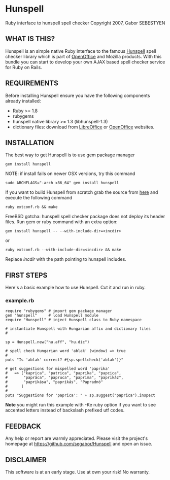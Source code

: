 # Hunspell

Ruby interface to hunspell spell checker
Copyright 2007, Gabor SEBESTYEN

## WHAT IS THIS?

Hunspell is an simple native Ruby interface to the famous [Hunspell](http://hunspell.sourceforge.net/) spell checker library which is part of [OpenOffice](http://openoffice.org/) and Mozilla products. With this bundle you can start to develop your own AJAX based spell checker service for Ruby on Rails.

## REQUIREMENTS

Before installing Hunspell ensure you have the following components already installed:

- Ruby >= 1.8
- rubygems
- hunspell native library >= 1.3 (libhunspell-1.3)
- dictionary files: download from [LibreOffice](http://cgit.freedesktop.org/libreoffice/dictionaries/tree/) or [OpenOffice](http://wiki.services.openoffice.org/wiki/Dictionaries) websites.

## INSTALLATION

The best way to get Hunspell is to use gem package manager

	gem install hunspell

NOTE: if install fails on newer OSX versions, try this command

	sudo ARCHFLAGS="-arch x86_64" gem install hunspell

If you want to build Hunspell from scratch grab the source from [here](https://github.com/segabor/Hunspell) and execute the
following command

	ruby extconf.rb && make


FreeBSD gotcha: hunspell spell checker package does not deploy its header
files. Run gem or ruby command with an extra option:

	gem install hunspell -- --with-include-dir=<incdir>

or

	ruby extconf.rb --with-include-dir=<incdir> && make
	
Replace _incdir_ with the path pointing to hunspell includes.

## FIRST STEPS

Here's a basic example how to use Hunspell. Cut it and run in ruby.

### example.rb

```
require "rubygems" # import gem package manager
gem "hunspell"     # load Hunspell module
require "Hunspell" # inject Hunspell class to Ruby namespace

# instantiate Hunspell with Hungarian affix and dictionary files
#

sp = Hunspell.new("hu.aff", "hu.dic") 

# spell check Hungarian word 'ablak' (window) => true
#
puts "Is 'ablak' correct? #{sp.spellcheck('ablak')}"

# get suggestions for mispelled word 'paprika'
#   => ["kaprica", "patrica", "paprika", "papcica",
#       "papráca", "papruca", "paprima", "paprikáz",
#       "paprikása", "paprikás", "Papradnó"
#      ]
#
puts "Suggestions for 'paprica': " + sp.suggest("paprica").inspect
```

**Note** you might run this example with -Ke ruby option if you want to see accented letters instead of backslash prefixed utf codes.

## FEEDBACK

Any help or report are warmly appreciated. Please visit the project's homepage at https://github.com/segabor/Hunspell and open an issue.

## DISCLAIMER

This software is at an early stage. Use at own your risk! No warranty.
